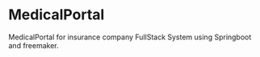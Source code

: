 # MedicalPortal
 MedicalPortal for insurance company FullStack System using Springboot and freemaker. 
